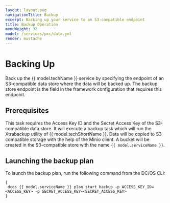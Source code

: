 ```yaml
---
layout: layout.pug
navigationTitle: Backup
excerpt: Backing up your service to an S3-compatible endpoint
title: Backup Operation
menuWeight: 32
model: /services/pxc/data.yml
render: mustache
---
```

# Backing Up

Back up the {{ model.techName }} service by specifying the endpoint of an S3-compatible data store where the data will be backed up. The backup store endpoint is the field in the framework configuration that requires this endpoint.

## Prerequisites
This task requires the Access Key ID and the Secret Access Key of the S3-compatible data store. It will execute a backup task which will run the Xtrabackup utility of {{ model.techShortName }}. Data will be copied to S3 compatible storage with the help of  the Minio client. A bucket will be created in the S3-compatible store with the name `{{ model.serviceName }}`.

## Launching the backup plan
To launch the backup plan, run the following command from the DC/OS CLI:

```shell
{
 dcos {{ model.serviceName }} plan start backup -p ACCESS_KEY_ID=<ACCESS_KEY> -p SECRET_ACCESS_KEY=<SECRET_ACCESS_KEY>
}
```

 

